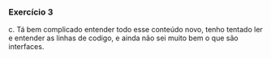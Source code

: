 ### Exercício 3 
c. Tá bem complicado entender todo esse conteúdo novo, tenho tentado ler e entender as linhas de codigo, e ainda não sei muito bem o que são interfaces. 